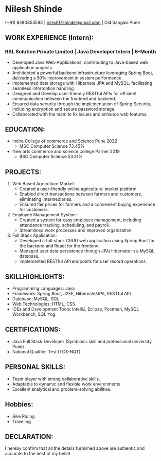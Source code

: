 # Nilesh Shinde
(+91) 8380854583 | nilesh17shinde@gmail.com | Old Sangavi Pune

## WORK EXPERIENCE (Intern):
### RSL Solution Private Limited | Java Developer Intern | 6-Month
- Developed Java Web-Applications, contributing to Java-based web application projects.
- Architected a powerful backend infrastructure leveraging Spring Boot, delivering a 50% improvement in system performance.
- Implemented data storage with Hibernate JPA and MySQL, facilitating seamless information handling.
- Designed and Develop user-friendly RESTful APIs for efficient communication between the frontend and
backend.
- Ensured data security through the implementation of Spring Security, including encryption and secure
password storage.
- Collaborated with the team to fix issues and enhance web features.
## EDUCATION:
- Indira College of commerce and Science Pune 2022
   - MSC Computer Science 73.45%
- New arts commerce and science college Parner 2019
   - BSC Computer Science 53.31%
## PROJECTS:
1. Web Based Agriculture Market:
   - Created a user-friendly online agricultural market platform.
   - Enabled direct transactions between farmers and customers, eliminating intermediaries.
   - Ensured fair prices for farmers and a convenient buying experience for customers.
2. Employee Management System:
   - Created a system for easy employee management, including attendance tracking, scheduling, and payroll.
   - Streamlined work processes and improved organization.
3. Full Stack Application:
   - Developed a full-stack CRUD web application using Spring Boot for the backend and React for the frontend.
   - Managed user data persistence through JPA/Hibernate in a MySQL database.
   - Implemented RESTful API endpoints for user record operations.
## SKILLHIGHLIGHTS:
- Programming Languages: Java
- Framework: Spring Boot, J2EE, Hibernate/JPA, RESTful API
- Database: MySQL, SQL
- Web Technologies: HTML, CSS
- IDEs and Development Tools: IntelliJ, Eclipse, Postman, MySQL Workbench, SQL Yog
## CERTIFICATIONS:
- Java Full Stack Developer (Symbiosis skill and professional university Pune)
- National Qualifier Test (TCS-NQT)
## PERSONAL SKILLS:
- Team player with strong collaborative skills.
- Adaptable to dynamic and flexible work environments.
- Excellent analytical and problem-solving abilities.
## Hobbies:
- Bike Riding
- Traveling
## DECLARATION:
I hereby confirm that all the details furnished above are authentic and accurate to the best of my belief.

